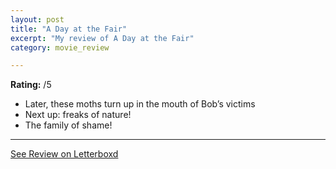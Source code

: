 ```yaml
---
layout: post
title: "A Day at the Fair"
excerpt: "My review of A Day at the Fair"
category: movie_review

---
```


**Rating:** /5

* Later, these moths turn up in the mouth of Bob’s victims
* Next up: freaks of nature!
* The family of shame!

<hr>

[See Review on Letterboxd](https://boxd.it/4tLjbf)
